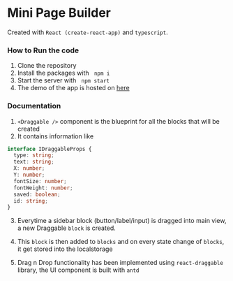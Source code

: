 # Mini Page Builder

Created with `React (create-react-app)` and `typescript`.

### How to Run the code

1. Clone the repository
2. Install the packages with &nbsp; `npm i`
3. Start the server with &nbsp; `npm start`
4. The demo of the app is hosted on [here](https://frontend-challenge-almabase.netlify.app/)

### Documentation

1. `<Draggable />` component is the blueprint for all the blocks that will be created
2. It contains information like
   <br />

```typescript
interface IDraggableProps {
  type: string;
  text: string;
  X: number;
  Y: number;
  fontSize: number;
  fontWeight: number;
  saved: boolean;
  id: string;
}
```

3. Everytime a sidebar block (button/label/input) is dragged into main view, a new Draggable `block` is created.

4. This `block` is then added to `blocks` and on every state change of `blocks`, it get stored into the localstorage

5. Drag n Drop functionality has been implemented using `react-draggable` library, the UI component is built with `antd`
